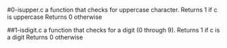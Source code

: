 #0-isupper.c
a function that checks for uppercase character. Returns 1 if c is uppercase Returns 0 otherwise

##1-isdigit.c
a function that checks for a digit (0 through 9). Returns 1 if c is a digit Returns 0 otherwise
